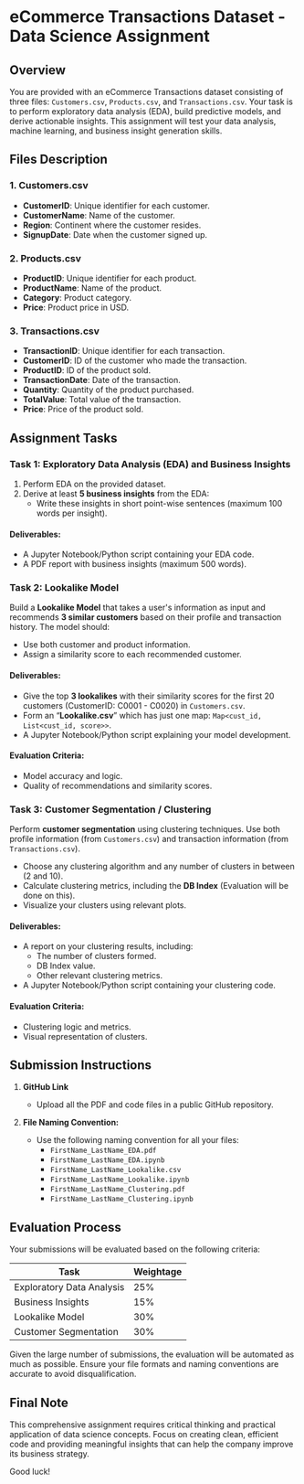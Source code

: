 # eCommerce Transactions Dataset - Data Science Assignment

## Overview
You are provided with an eCommerce Transactions dataset consisting of three files: `Customers.csv`, `Products.csv`, and `Transactions.csv`. Your task is to perform exploratory data analysis (EDA), build predictive models, and derive actionable insights. This assignment will test your data analysis, machine learning, and business insight generation skills.

## Files Description

### 1. Customers.csv
- **CustomerID**: Unique identifier for each customer.
- **CustomerName**: Name of the customer.
- **Region**: Continent where the customer resides.
- **SignupDate**: Date when the customer signed up.

### 2. Products.csv
- **ProductID**: Unique identifier for each product.
- **ProductName**: Name of the product.
- **Category**: Product category.
- **Price**: Product price in USD.

### 3. Transactions.csv
- **TransactionID**: Unique identifier for each transaction.
- **CustomerID**: ID of the customer who made the transaction.
- **ProductID**: ID of the product sold.
- **TransactionDate**: Date of the transaction.
- **Quantity**: Quantity of the product purchased.
- **TotalValue**: Total value of the transaction.
- **Price**: Price of the product sold.

## Assignment Tasks

### Task 1: Exploratory Data Analysis (EDA) and Business Insights
1. Perform EDA on the provided dataset.
2. Derive at least **5 business insights** from the EDA:
   - Write these insights in short point-wise sentences (maximum 100 words per insight).

#### Deliverables:
- A Jupyter Notebook/Python script containing your EDA code.
- A PDF report with business insights (maximum 500 words).

### Task 2: Lookalike Model
Build a **Lookalike Model** that takes a user's information as input and recommends **3 similar customers** based on their profile and transaction history. The model should:
- Use both customer and product information.
- Assign a similarity score to each recommended customer.

#### Deliverables:
- Give the top **3 lookalikes** with their similarity scores for the first 20 customers (CustomerID: C0001 - C0020) in `Customers.csv`.
- Form an “**Lookalike.csv**” which has just one map: `Map<cust_id, List<cust_id, score>>`.
- A Jupyter Notebook/Python script explaining your model development.

#### Evaluation Criteria:
- Model accuracy and logic.
- Quality of recommendations and similarity scores.

### Task 3: Customer Segmentation / Clustering
Perform **customer segmentation** using clustering techniques. Use both profile information (from `Customers.csv`) and transaction information (from `Transactions.csv`).
- Choose any clustering algorithm and any number of clusters in between (2 and 10).
- Calculate clustering metrics, including the **DB Index** (Evaluation will be done on this).
- Visualize your clusters using relevant plots.

#### Deliverables:
- A report on your clustering results, including:
  - The number of clusters formed.
  - DB Index value.
  - Other relevant clustering metrics.
- A Jupyter Notebook/Python script containing your clustering code.

#### Evaluation Criteria:
- Clustering logic and metrics.
- Visual representation of clusters.

## Submission Instructions

1. **GitHub Link**
   - Upload all the PDF and code files in a public GitHub repository.
   
2. **File Naming Convention:**
   - Use the following naming convention for all your files:
     - `FirstName_LastName_EDA.pdf`
     - `FirstName_LastName_EDA.ipynb`
     - `FirstName_LastName_Lookalike.csv`
     - `FirstName_LastName_Lookalike.ipynb`
     - `FirstName_LastName_Clustering.pdf`
     - `FirstName_LastName_Clustering.ipynb`

## Evaluation Process
Your submissions will be evaluated based on the following criteria:

| Task                         | Weightage |
|------------------------------|----------|
| Exploratory Data Analysis     | 25%      |
| Business Insights             | 15%      |
| Lookalike Model               | 30%      |
| Customer Segmentation         | 30%      |

Given the large number of submissions, the evaluation will be automated as much as possible. Ensure your file formats and naming conventions are accurate to avoid disqualification.

## Final Note
This comprehensive assignment requires critical thinking and practical application of data science concepts. Focus on creating clean, efficient code and providing meaningful insights that can help the company improve its business strategy.

Good luck!
